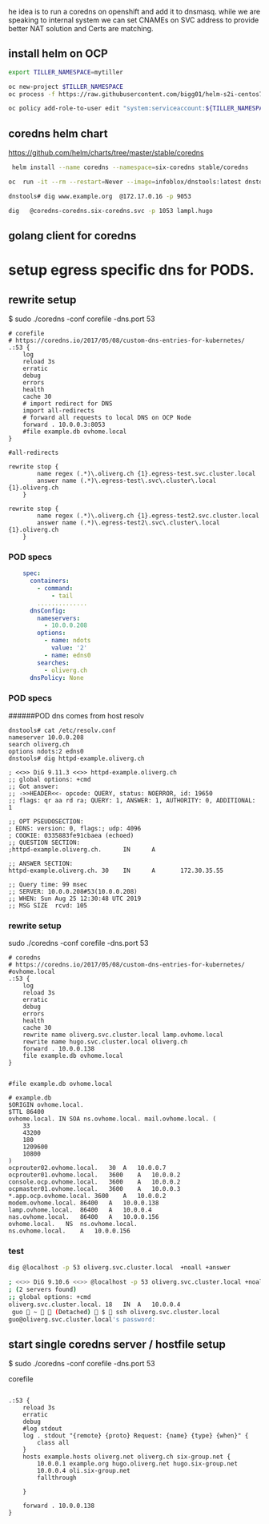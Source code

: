 he idea is to run a coredns on openshift and add it to dnsmasq. while we are speaking to internal system we can set CNAMEs on SVC address to provide better NAT solution and Certs are matching.

## install helm on OCP
```sh
export TILLER_NAMESPACE=mytiller

oc new-project $TILLER_NAMESPACE
oc process -f https://raw.githubusercontent.com/bigg01/helm-s2i-centos7/master/helm/tiller-template.yaml -p TILLER_NAMESPACE="${TILLER_NAMESPACE}" -p HELM_VERSION=v2.12.3 | oc create -f -

oc policy add-role-to-user edit "system:serviceaccount:${TILLER_NAMESPACE}:tiller"
```

## coredns helm chart
https://github.com/helm/charts/tree/master/stable/coredns
```sh
 helm install --name coredns --namespace=six-coredns stable/coredns
```

```sh
oc  run -it --rm --restart=Never --image=infoblox/dnstools:latest dnstools

dnstools# dig www.example.org  @172.17.0.16 -p 9053

dig   @coredns-coredns.six-coredns.svc -p 1053 lampl.hugo
```

## golang client for coredns


# setup egress specific dns for PODS.

## rewrite setup
$ sudo ./coredns -conf corefile -dns.port 53
```
# corefile
# https://coredns.io/2017/05/08/custom-dns-entries-for-kubernetes/
.:53 {
    log
    reload 3s
    erratic
    debug
    errors
    health
    cache 30
    # import redirect for DNS
    import all-redirects
    # forward all requests to local DNS on OCP Node
    forward . 10.0.0.3:8053
    #file example.db ovhome.local
}
```

```
#all-redirects

rewrite stop {
        name regex (.*)\.oliverg.ch {1}.egress-test.svc.cluster.local
        answer name (.*)\.egress-test\.svc\.cluster\.local {1}.oliverg.ch
    }

rewrite stop {
        name regex (.*)\.oliverg.ch {1}.egress-test2.svc.cluster.local
        answer name (.*)\.egress-test2\.svc\.cluster\.local {1}.oliverg.ch
    }
```


### POD specs

```yaml
    spec:
      containers:
        - command:
            - tail
        ..............
      dnsConfig:
        nameservers:
          - 10.0.0.208
        options:
          - name: ndots
            value: '2'
          - name: edns0
        searches:
          - oliverg.ch
      dnsPolicy: None
```
### POD specs



######POD dns comes from host resolv
```
dnstools# cat /etc/resolv.conf
nameserver 10.0.0.208
search oliverg.ch
options ndots:2 edns0
dnstools# dig httpd-example.oliverg.ch

; <<>> DiG 9.11.3 <<>> httpd-example.oliverg.ch
;; global options: +cmd
;; Got answer:
;; ->>HEADER<<- opcode: QUERY, status: NOERROR, id: 19650
;; flags: qr aa rd ra; QUERY: 1, ANSWER: 1, AUTHORITY: 0, ADDITIONAL: 1

;; OPT PSEUDOSECTION:
; EDNS: version: 0, flags:; udp: 4096
; COOKIE: 0335883fe91cbaea (echoed)
;; QUESTION SECTION:
;httpd-example.oliverg.ch.      IN      A

;; ANSWER SECTION:
httpd-example.oliverg.ch. 30    IN      A       172.30.35.55

;; Query time: 99 msec
;; SERVER: 10.0.0.208#53(10.0.0.208)
;; WHEN: Sun Aug 25 12:30:48 UTC 2019
;; MSG SIZE  rcvd: 105
```














### rewrite setup
sudo ./coredns -conf corefile -dns.port 53


```
# coredns
# https://coredns.io/2017/05/08/custom-dns-entries-for-kubernetes/
#ovhome.local
.:53 {
    log
    reload 3s
    erratic
    debug
    errors
    health
    cache 30
    rewrite name oliverg.svc.cluster.local lamp.ovhome.local
    rewrite name hugo.svc.cluster.local oliverg.ch
    forward . 10.0.0.138
    file example.db ovhome.local
}


#file example.db ovhome.local
```

```
# example.db
$ORIGIN ovhome.local.
$TTL 86400
ovhome.local. IN SOA ns.ovhome.local. mail.ovhome.local. (
	33
	43200
	180
	1209600
	10800
)
ocprouter02.ovhome.local.	30	A	10.0.0.7
ocprouter01.ovhome.local.	3600	A	10.0.0.2
console.ocp.ovhome.local.	3600	A	10.0.0.2
ocpmaster01.ovhome.local.	3600	A	10.0.0.3
*.app.ocp.ovhome.local.	3600	A	10.0.0.2
modem.ovhome.local.	86400	A	10.0.0.138
lamp.ovhome.local.	86400	A	10.0.0.4
nas.ovhome.local.	86400	A	10.0.0.156
ovhome.local.	NS	ns.ovhome.local.
ns.ovhome.local.	A	10.0.0.156

```
### test 
```bash
dig @localhost -p 53 oliverg.svc.cluster.local  +noall +answer

; <<>> DiG 9.10.6 <<>> @localhost -p 53 oliverg.svc.cluster.local +noall +answer
; (2 servers found)
;; global options: +cmd
oliverg.svc.cluster.local. 18	IN	A	10.0.0.4
 guo  ~   (Detached)  $  ssh oliverg.svc.cluster.local
guo@oliverg.svc.cluster.local's password:

```



## start single coredns server / hostfile setup
$ sudo ./coredns -conf corefile -dns.port 53

corefile
```

.:53 {
    reload 3s
    erratic
    debug
    #log stdout
    log . stdout "{remote} {proto} Request: {name} {type} {when}" {
        class all
    }
    hosts example.hosts oliverg.net oliverg.ch six-group.net {
        10.0.0.1 example.org hugo.oliverg.net hugo.six-group.net
        10.0.0.4 oli.six-group.net
        fallthrough
        
    }

    forward . 10.0.0.138
}
```
